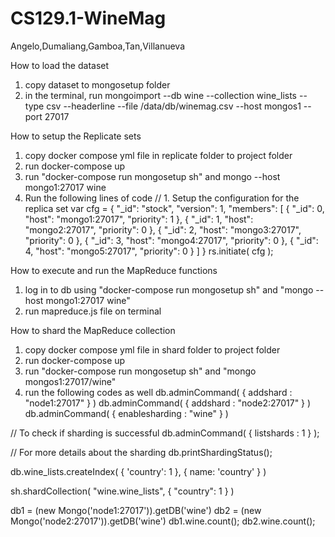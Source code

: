 # CS129.1-WineMag
Angelo,Dumaliang,Gamboa,Tan,Villanueva

How to load the dataset
1. copy dataset to mongosetup folder
2. in the terminal, run mongoimport --db wine --collection wine_lists --type csv --headerline --file /data/db/winemag.csv --host mongos1 --port 27017

How to setup the Replicate sets
1. copy docker compose yml file in replicate folder to project folder
2. run docker-compose up
3. run "docker-compose run mongosetup sh" and mongo --host mongo1:27017 wine
4. Run the following lines of code
    // 1. Setup the configuration for the replica set
  var cfg = {
	"_id": "stock",
	"version": 1,
	"members": [
		{
			"_id": 0,
			"host": "mongo1:27017",
			"priority": 1
		},
		{
			"_id": 1,
			"host": "mongo2:27017",
			"priority": 0
		},
		{
			"_id": 2,
			"host": "mongo3:27017",
			"priority": 0
		},
		{
			"_id": 3,
			"host": "mongo4:27017",
			"priority": 0
		},
		{
			"_id": 4,
			"host": "mongo5:27017",
			"priority": 0
		}
	]
}
rs.initiate( cfg );

How to execute and run the MapReduce functions
1. log in to db using "docker-compose run mongosetup sh" and "mongo --host mongo1:27017 wine"
2. run mapreduce.js file on terminal

How to shard the MapReduce collection
1. copy docker compose yml file in shard folder to project folder
2. run docker-compose up
3. run "docker-compose run mongosetup sh" and "mongo mongos1:27017/wine"
4. run the following codes as well
  db.adminCommand( { addshard : "node1:27017" } )
  db.adminCommand( { addshard : "node2:27017" } )
  db.adminCommand( { enablesharding : "wine" } )

  // To check if sharding is successful
  db.adminCommand( { listshards : 1 } );

  // For more details about the sharding
  db.printShardingStatus();


  db.wine_lists.createIndex(
  	{ 'country': 1 },
  	{ name: 'country' }
  )

  sh.shardCollection(
  	"wine.wine_lists",
  	{ "country": 1 }
  )

  db1 = (new Mongo('node1:27017')).getDB('wine')
  db2 = (new Mongo('node2:27017')).getDB('wine')
  db1.wine.count();
  db2.wine.count();
